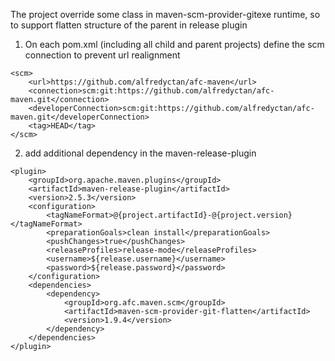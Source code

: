 The project override some class in maven-scm-provider-gitexe runtime, so to support flatten structure of the parent in release plugin

1. On each pom.xml (including all child and parent projects)
define the scm connection to prevent url realignment
```
<scm>
    <url>https://github.com/alfredyctan/afc-maven</url>
    <connection>scm:git:https://github.com/alfredyctan/afc-maven.git</connection>
    <developerConnection>scm:git:https://github.com/alfredyctan/afc-maven.git</developerConnection>
    <tag>HEAD</tag>
</scm>
```
2. add additional dependency in the maven-release-plugin
```
<plugin>
    <groupId>org.apache.maven.plugins</groupId>
    <artifactId>maven-release-plugin</artifactId>
    <version>2.5.3</version>
    <configuration>
        <tagNameFormat>@{project.artifactId}-@{project.version}</tagNameFormat>
        <preparationGoals>clean install</preparationGoals>
        <pushChanges>true</pushChanges>
        <releaseProfiles>release-mode</releaseProfiles>
        <username>${release.username}</username>
        <password>${release.password}</password>
    </configuration>
    <dependencies>
        <dependency>
            <groupId>org.afc.maven.scm</groupId>
            <artifactId>maven-scm-provider-git-flatten</artifactId>
            <version>1.9.4</version>
        </dependency>
    </dependencies>
</plugin>
```
